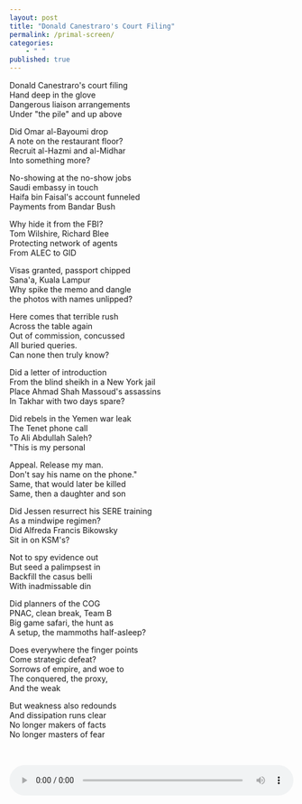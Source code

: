 ```yaml
---
layout: post
title: "Donald Canestraro's Court Filing"
permalink: /primal-screen/
categories: 
    - " "
published: true
---
```


Donald Canestraro's court filing  
Hand deep in the glove  
Dangerous liaison arrangements  
Under "the pile" and up above  
  
Did Omar al-Bayoumi drop  
A note on the restaurant floor?   
Recruit al-Hazmi and al-Midhar  
Into something more?   
  
No-showing at the no-show jobs  
Saudi embassy in touch  
Haifa bin Faisal's account funneled  
Payments from Bandar Bush  
  
Why hide it from the FBI?  
Tom Wilshire, Richard Blee  
Protecting network of agents  
From ALEC to GID  
  
Visas granted, passport chipped  
Sana'a, Kuala Lampur  
Why spike the memo and dangle  
the photos with names unlipped?  
  
Here comes that terrible rush  
Across the table again  
Out of commission, concussed   
All buried queries.  
Can none then truly know?  
  
Did a letter of introduction  
From the blind sheikh in a New York jail  
Place Ahmad Shah Massoud's assassins   
In Takhar with two days spare?  
  
Did rebels in the Yemen war leak  
The Tenet phone call  
To Ali Abdullah Saleh?   
"This is my personal  
  
Appeal. Release my man.  
Don't say his name on the phone."  
Same, that would later be killed  
Same, then a daughter and son  
  
Did Jessen resurrect his SERE training  
As a mindwipe regimen?   
Did Alfreda Francis Bikowsky  
Sit in on KSM's?  
  
Not to spy evidence out  
But seed a palimpsest in  
Backfill the casus belli  
With inadmissable din  
  
Did planners of the COG  
PNAC, clean break, Team B  
Big game safari, the hunt as  
A setup, the mammoths half-asleep?  
  
Does everywhere the finger points  
Come strategic defeat?  
Sorrows of empire, and woe to   
The conquered, the proxy,  
And the weak  
  
But weakness also redounds  
And dissipation runs clear  
No longer makers of facts  
No longer masters of fear

<audio controls style="width:100%;margin:2rem auto 0;">
  <source src="../assets/audio/Donald Canestraro&apos;s Court Filing.mp3" type="audio/mpeg">
Your browser does not support the audio element.
</audio>